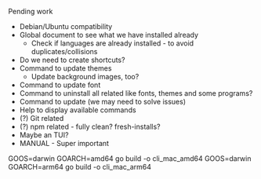 Pending work

- Debian/Ubuntu compatibility
- Global document to see what we have installed already
  - Check if languages are already installed - to avoid duplicates/collisions
- Do we need to create shortcuts?
- Command to update themes
  - Update background images, too?
- Command to update font
- Command to uninstall all related like fonts, themes and some programs?
- Command to update (we may need to solve issues)
- Help to display available commands
- (?) Git related
- (?) npm related - fully clean? fresh-installs?
- Maybe an TUI?
- MANUAL - Super important



GOOS=darwin GOARCH=amd64 go build -o cli_mac_amd64
GOOS=darwin GOARCH=arm64 go build -o cli_mac_arm64
